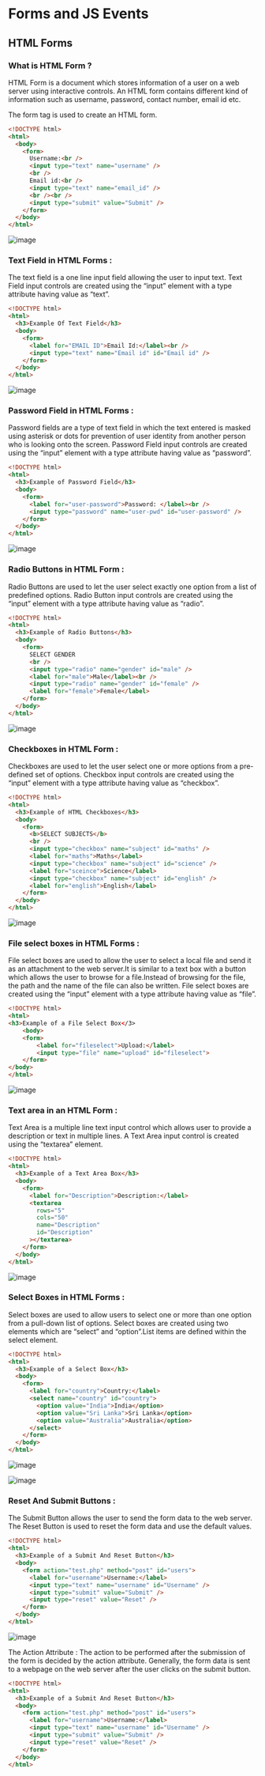 # Forms and JS Events

## HTML Forms

### What is HTML Form ?

HTML Form is a document which stores information of a user on a web server using interactive controls. An HTML form contains different kind of information such as username, password, contact number, email id etc.

The form tag is used to create an HTML form.

```html
<!DOCTYPE html>
<html>
  <body>
    <form>
      Username:<br />
      <input type="text" name="username" />
      <br />
      Email id:<br />
      <input type="text" name="email_id" />
      <br /><br />
      <input type="submit" value="Submit" />
    </form>
  </body>
</html>
```

![image](https://media.geeksforgeeks.org/wp-content/uploads/Screen-Shot-2017-12-13-at-9.52.09-PM.png)

### Text Field in HTML Forms :

The text field is a one line input field allowing the user to input text. Text Field input controls are created using the “input” element with a type attribute having value as “text”.

```html
<!DOCTYPE html>
<html>
  <h3>Example Of Text Field</h3>
  <body>
    <form>
      <label for="EMAIL ID">Email Id:</label><br />
      <input type="text" name="Email id" id="Email id" />
    </form>
  </body>
</html>
```

![image](https://media.geeksforgeeks.org/wp-content/uploads/Screen-Shot-2017-12-13-at-10.03.09-PM.png)

### Password Field in HTML Forms :

Password fields are a type of text field in which the text entered is masked using asterisk or dots for prevention of user identity from another person who is looking onto the screen. Password Field input controls are created using the “input” element with a type attribute having value as “password”.

```html
<!DOCTYPE html>
<html>
  <h3>Example of Password Field</h3>
  <body>
    <form>
      <label for="user-password">Password: </label><br />
      <input type="password" name="user-pwd" id="user-password" />
    </form>
  </body>
</html>
```

![image](https://media.geeksforgeeks.org/wp-content/uploads/Screen-Shot-2017-12-13-at-10.10.26-PM.png)

### Radio Buttons in HTML Form :

Radio Buttons are used to let the user select exactly one option from a list of predefined options. Radio Button input controls are created using the “input” element with a type attribute having value as “radio”.

```html
<!DOCTYPE html>
<html>
  <h3>Example of Radio Buttons</h3>
  <body>
    <form>
      SELECT GENDER
      <br />
      <input type="radio" name="gender" id="male" />
      <label for="male">Male</label><br />
      <input type="radio" name="gender" id="female" />
      <label for="female">Female</label>
    </form>
  </body>
</html>
```

![image](https://media.geeksforgeeks.org/wp-content/uploads/Screen-Shot-2017-12-14-at-3.08.52-AM.png)

### Checkboxes in HTML Form :

Checkboxes are used to let the user select one or more options from a pre-defined set of options. Checkbox input controls are created using the “input” element with a type attribute having value as “checkbox”.

```html
<!DOCTYPE html>
<html>
  <h3>Example of HTML Checkboxes</h3>
  <body>
    <form>
      <b>SELECT SUBJECTS</b>
      <br />
      <input type="checkbox" name="subject" id="maths" />
      <label for="maths">Maths</label>
      <input type="checkbox" name="subject" id="science" />
      <label for="sceince">Science</label>
      <input type="checkbox" name="subject" id="english" />
      <label for="english">English</label>
    </form>
  </body>
</html>
```

![image](https://media.geeksforgeeks.org/wp-content/uploads/Screen-Shot-2017-12-13-at-10.22.57-PM.png)

### File select boxes in HTML Forms :

File select boxes are used to allow the user to select a local file and send it as an attachment to the web server.It is similar to a text box with a button which allows the user to browse for a file.Instead of browsing for the file, the path and the name of the file can also be written. File select boxes are created using the “input” element with a type attribute having value as “file”.

```html
<!DOCTYPE html>
<html>
<h3>Example of a File Select Box</3>
    <body>
    <form>
        <label for="fileselect">Upload:</label>
        <input type="file" name="upload" id="fileselect">
    </form>
</body>
</html>
```

![image](https://media.geeksforgeeks.org/wp-content/uploads/Screen-Shot-2017-12-14-at-2.40.47-AM.png)

### Text area in an HTML Form :

Text Area is a multiple line text input control which allows user to provide a description or text in multiple lines. A Text Area input control is created using the “textarea” element.

```html
<!DOCTYPE html>
<html>
  <h3>Example of a Text Area Box</h3>
  <body>
    <form>
      <label for="Description">Description:</label>
      <textarea
        rows="5"
        cols="50"
        name="Description"
        id="Description"
      ></textarea>
    </form>
  </body>
</html>
```

![image](https://media.geeksforgeeks.org/wp-content/uploads/Screen-Shot-2017-12-14-at-2.52.37-AM.png)

### Select Boxes in HTML Forms :

Select boxes are used to allow users to select one or more than one option from a pull-down list of options. Select boxes are created using two elements which are “select” and “option”.List items are defined within the select element.

```html
<!DOCTYPE html>
<html>
  <h3>Example of a Select Box</h3>
  <body>
    <form>
      <label for="country">Country:</label>
      <select name="country" id="country">
        <option value="India">India</option>
        <option value="Sri Lanka">Sri Lanka</option>
        <option value="Australia">Australia</option>
      </select>
    </form>
  </body>
</html>
```

![image](https://media.geeksforgeeks.org/wp-content/uploads/Screen-Shot-2017-12-14-at-2.58.28-AM.png)

![image](https://media.geeksforgeeks.org/wp-content/uploads/Screen-Shot-2017-12-14-at-2.58.38-AM.png)

### Reset And Submit Buttons :

The Submit Button allows the user to send the form data to the web server. The Reset Button is used to reset the form data and use the default values.

```html
<!DOCTYPE html>
<html>
  <h3>Example of a Submit And Reset Button</h3>
  <body>
    <form action="test.php" method="post" id="users">
      <label for="username">Username:</label>
      <input type="text" name="username" id="Username" />
      <input type="submit" value="Submit" />
      <input type="reset" value="Reset" />
    </form>
  </body>
</html>
```

![image](https://media.geeksforgeeks.org/wp-content/uploads/Screen-Shot-2017-12-14-at-3.05.00-AM.png)

The Action Attribute :
The action to be performed after the submission of the form is decided by the action attribute. Generally, the form data is sent to a webpage on the web server after the user clicks on the submit button.

```html
<!DOCTYPE html>
<html>
  <h3>Example of a Submit And Reset Button</h3>
  <body>
    <form action="test.php" method="post" id="users">
      <label for="username">Username:</label>
      <input type="text" name="username" id="Username" />
      <input type="submit" value="Submit" />
      <input type="reset" value="Reset" />
    </form>
  </body>
</html>
```
